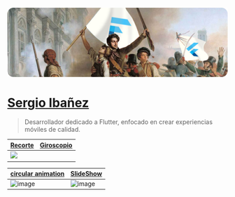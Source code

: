 ![cabecera](https://github.com/sergioIbz/assets/blob/master/revolution%201.png?raw=true)

# [Sergio Ibañez](https://www.linkedin.com/in/sergioibz/ "LinkedIn")

>Desarrollador dedicado a Flutter, enfocado en crear experiencias móviles de calidad.

|[Recorte](https://github.com/sergioIbz/recorte)|[Giroscopio](https://github.com/sergioIbz/osaka)|
|------------|------------|
|![](https://github.com/sergioIbz/assets/raw/master/animaciones/recorte.gif)| |

|[circular animation](https://github.com/sergioIbz/circular_animation)|[SlideShow](https://github.com/sergioIbz/slideshow)|
|------------|-------------|
|![image](https://github.com/sergioIbz/assets/raw/master/animaciones/arc.gif)|![image](https://github.com/sergioIbz/assets/raw/master/animaciones/slide.gif)|
